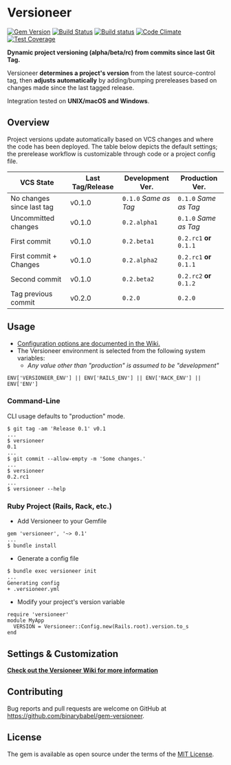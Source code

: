 # Versioneer

[![Gem Version](https://badge.fury.io/rb/versioneer.svg)](https://badge.fury.io/rb/versioneer)
[![Build Status](https://travis-ci.org/binarybabel/gem-versioneer.svg?branch=master)](https://travis-ci.org/binarybabel/gem-versioneer)
[![Build status](https://ci.appveyor.com/api/projects/status/k3i9rbgy2q8xdl78/branch/master?svg=true)](https://ci.appveyor.com/project/babelop/gem-versioneer/branch/master)
[![Code Climate](https://codeclimate.com/github/binarybabel/gem-versioneer/badges/gpa.svg)](https://codeclimate.com/github/binarybabel/gem-versioneer)
[![Test Coverage](https://codeclimate.com/github/binarybabel/gem-versioneer/badges/coverage.svg)](https://codeclimate.com/github/binarybabel/gem-versioneer/coverage)

__Dynamic project versioning (alpha/beta/rc) from commits since last Git Tag.__

Versioneer **determines a project's version** from the latest source-control tag, then **adjusts automatically** by adding/bumping prereleases based on changes made since the last tagged release.

Integration tested on **UNIX/macOS and Windows**.

## Overview

Project versions update automatically based on VCS changes and where the code has been deployed. The table below depicts the default settings; the prerelease workflow is customizable through code or a project config file.

| VCS State | Last Tag/Release | Development Ver. | Production Ver. |
| --- | --- | --- | --- |
| No changes since last tag | v0.1.0 | `0.1.0` *Same as Tag* | `0.1.0` *Same as Tag* |
| Uncommitted changes | v0.1.0 | `0.2.alpha1` | `0.1.0` *Same as Tag* |
| First commit | v0.1.0 | `0.2.beta1` | `0.2.rc1` **or** `0.1.1` |
| First commit + Changes | v0.1.0 | `0.2.alpha2` | `0.2.rc1` **or** `0.1.1` |
| Second commit | v0.1.0 | `0.2.beta2` | `0.2.rc2` **or** `0.1.2` |
| Tag previous commit | v0.2.0 | `0.2.0` | `0.2.0` |

## Usage

* [Configuration options are documented in the Wiki.](https://github.com/binarybabel/gem-versioneer/wiki)
* The Versioneer environment is selected from the following system variables:
   * _Any value other than "production" is assumed to be "development"_

```
ENV['VERSIONEER_ENV'] || ENV['RAILS_ENV'] || ENV['RACK_ENV'] || ENV['ENV']
```

### Command-Line

CLI usage defaults to "production" mode.

```
$ git tag -am 'Release 0.1' v0.1
...
$ versioneer
0.1
...
$ git commit --allow-empty -m 'Some changes.'
...
$ versioneer
0.2.rc1
...
$ versioneer --help
```

### Ruby Project (Rails, Rack, etc.)

* Add Versioneer to your Gemfile

```
gem 'versioneer', '~> 0.1'
...
$ bundle install
```

* Generate a config file

```
$ bundle exec versioneer init
...
Generating config
+ .versioneer.yml
```

* Modify your project's version variable

```
require 'versioneer'
module MyApp
  VERSION = Versioneer::Config.new(Rails.root).version.to_s
end
```

## Settings & Customization

**[Check out the Versioneer Wiki for more information](https://github.com/binarybabel/gem-versioneer/wiki)**

## Contributing

Bug reports and pull requests are welcome on GitHub at https://github.com/binarybabel/gem-versioneer.


## License

The gem is available as open source under the terms of the [MIT License](http://opensource.org/licenses/MIT).

